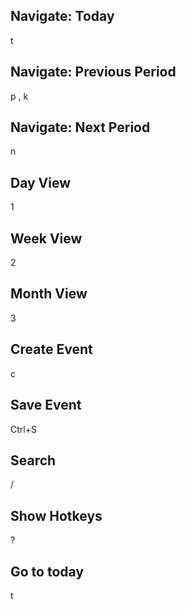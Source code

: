 

## Navigate: Today

t

## Navigate: Previous Period

p , k

## Navigate: Next Period

n

## Day View

1

## Week View&nbsp;

2

## Month View

3

## Create Event

c

## Save Event

Ctrl+S

## Search

/

## Show Hotkeys

?

## Go to today

t